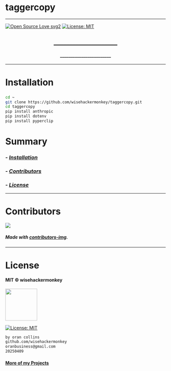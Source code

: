 # taggercopy
----
[![Open Source Love svg2](https://badges.frapsoft.com/os/v2/open-source.svg?v=103)](https://github.com/ellerbrock/open-source-badges/) [![License: MIT](https://img.shields.io/badge/License-MIT-yellow.svg)](https://opensource.org/licenses/MIT)


<!-- <img src="NNNNNN" width="400"> -->


<h2 align="center">____________________</h2>

<h4 align="center">________________________</h4>

---


# Installation
### 
```bash
cd ~
git clone https://github.com/wisehackermonkey/taggercopy.git
cd taggercopy
pip install anthropic
pip install dotenv
pip install pyperclip
```

# Summary
### -  *[Installation](#Installation)*
<!-- ### -  *[Deveopment](#For-developers)* -->
<!-- ### -  *[Links](#Links)* -->
### -  *[Contributors](#Contributors)*
### -  *[License](#License)*


<!-- 
--------------
# Screenshots
- <img src="NNNNNN" width="400"> 
 

-------------- 
# Development
### 
```bash

mv TinyLlama-1.1B-Chat-v1.0.Q5_K_M.llamafile ./llamafile/llama_tiny_1_1b.exe
# or download from link https://huggingface.co/Mozilla/TinyLlama-1.1B-Chat-v1.0-llamafile/blob/main/TinyLlama-1.1B-Chat-v1.0.Q5_K_M.llamafile click on "download
./llamafile/llama_tiny_1_1b.exe --server --v2 --embedding

pip install anthropic
pip install dotenv
pip install openai
pip install llama-index-llms-llamafile llama-index
pip install pyperclip
```
https://ai.google.dev/gemini-api/docs/quickstart?lang=python
curl "https://generativelanguage.googleapis.com/v1beta/models/gemini-2.0-flash:generateContent?key=API_KEY" \
> -H 'Content-Type: application/json' \
> -X POST \
> -d '{
>   "contents": [{
>     "parts":[{"text": "Explain how AI works"}]
>     }]
>    }'
{


https://aistudio.google.com/app/prompts/new_chat
---
# Links
###
-->

--------------
# Contributors

[![](https://contrib.rocks/image?repo=wisehackermonkey/taggercopy)](https://github.com/wisehackermonkey/taggercopy/graphs/contributors)

##### Made with [contributors-img](https://contrib.rocks).

--------------


# License

#### MIT © wisehackermonkey
<img src="https://upload.wikimedia.org/wikipedia/commons/archive/c/c0/20230603054722%21Osi_standard_logo.png" width="100">

[![License: MIT](https://img.shields.io/badge/License-MIT-yellow.svg)](https://opensource.org/licenses/MIT)
```bash
by oran collins
github.com/wisehackermonkey
oranbusiness@gmail.com
20250409
```

#### [More of my Projects](https://github.com/wisehackermonkey/)
